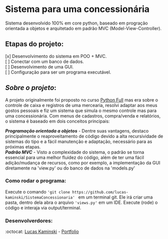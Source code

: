 # Sistema para uma concessionária

Sistema desenvolvido 100% em core python, baseado em progração orientada a objetos e arquitetado em padrão MVC (Model-View-Controller).

## Etapas do projeto:
 [x] Desenvolvimento do sistema em POO + MVC.\
 [ ] Conectar com um banco de dados.\
 [ ] Desenvolvimento de uma GUI.\
 [ ] Configuração para ser um programa executável.


## *Sobre o projeto*:
A projeto originalmente foi proposto no curso [Python Full](https://hotmart.com/product/python-full/U42056507R) mas era sobre o controle de caixa e registros de uma mercearia, resolvi adaptar aos meus gostos pessoais e fiz um sistema que simula o mesmo controle mas para uma concessionária. Com menus de cadastros, compra/venda e relatórios, o sistema é baseado em dois conceitos principais: 

***Programação orientada a objetos*** - Dentre suas vantagens, destaco principalmente o reaproveitamento de código devido a alta recursividade de sistemas do tipo e a fácil manutenção e adaptação, necessário para as próximas etapas.  
***Padrão MVC*** - 
Visto a complexidade do sistema, o padrão se torna essencial para uma melhor fluidez do código, além de ter uma fácil adição/mudança de recursos, como por exemplo, a implementação da GUI diretamente na 'view.py' ou do banco de dados na 'models.py'

### Como rodar o programa:
Execute o comando ```'git clone https://github.com/lucas-kaminski/SistemaConcessionaria' ``` em um terminal git.
Ele irá criar uma pasta, dentro dela abra o arquivo ``` 'views.py' ``` em um IDE.
Execute (rode) o código e interaja via output/terminal. 

### Desenvolverdores:  
:octocat: [Lucas Kaminski](https://github.com/lucas-kaminski) - [Portfolio](http://www.lucaskaminski.com.br)



